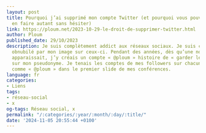 ```yaml
---
layout: post
title: Pourquoi j’ai supprimé mon compte Twitter (et pourquoi vous pouvez probablement
  en faire autant sans hésiter)
link: https://ploum.net/2023-10-29-le-droit-de-supprimer-twitter.html
author: Ploum
published_date: 29/10/2023
description: Je suis complètement addict aux réseaux sociaux. Je suis complètement
  obnubilé par mon image sur ceux-ci. Pendant des années, dès qu’une nouvelle plateforme
  apparaissait, j’y créais un compte « @ploum » histoire de « garder le contrôle »
  sur mon pseudonyme. Je tenais les comptes de mes followers sur chacune. Je me présentais
  comme « @ploum » dans le premier slide de mes conférences.
language: fr
categories:
- Liens
tags:
- réseau-social
- x
og-tags: Réseau social, x
permalink: "/:categories/:year/:month/:day/:title/"
date: '2024-11-05 20:55:44 +0100'
---
```


